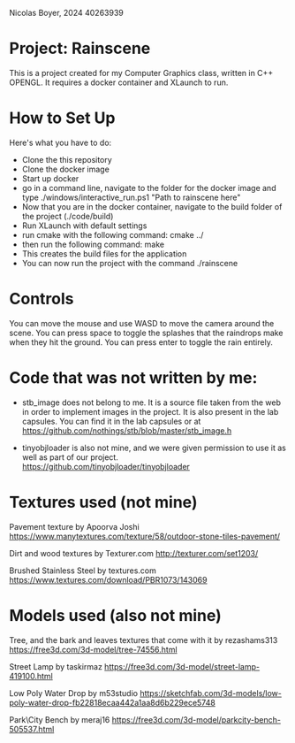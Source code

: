 Nicolas Boyer, 2024
40263939

# Project: Rainscene
This is a project created for my Computer Graphics class, written in C++ OPENGL. It requires a docker container and XLaunch to run.

# How to Set Up

Here's what you have to do:

- Clone the this repository
- Clone the docker image
- Start up docker
- go in a command line, navigate to the folder for the docker image and type ./windows/interactive_run.ps1 "Path to rainscene here"
- Now that you are in the docker container, navigate to the build folder of the project (./code/build)
- Run XLaunch with default settings
- run cmake with the following command: cmake ../
- then run the following command: make
- This creates the build files for the application
- You can now run the project with the command ./rainscene

# Controls
You can move the mouse and use WASD to move the camera around the scene. 
You can press space to toggle the splashes that the raindrops make when they hit the ground.
You can press enter to toggle the rain entirely.

# Code that was not written by me:
- stb_image does not belong to me. It is a source file taken from the web in order to implement images in the project.
  It is also present in the lab capsules.
  You can find it in the lab capsules or at https://github.com/nothings/stb/blob/master/stb_image.h

- tinyobjloader is also not mine, and we were given permission to use it as well as part of our project.
   https://github.com/tinyobjloader/tinyobjloader

# Textures used (not mine)
Pavement texture
by Apoorva Joshi
https://www.manytextures.com/texture/58/outdoor-stone-tiles-pavement/

Dirt and wood textures
by Texturer.com
http://texturer.com/set1203/

Brushed Stainless Steel
by textures.com
https://www.textures.com/download/PBR1073/143069

# Models used (also not mine)
Tree, and the bark and leaves textures that come with it
by rezashams313
https://free3d.com/3d-model/tree-74556.html

Street Lamp
by taskirmaz
https://free3d.com/3d-model/street-lamp-419100.html

Low Poly Water Drop
by m53studio
https://sketchfab.com/3d-models/low-poly-water-drop-fb22818ecaa442a1aa8d6b229ece5748

Park\City Bench
by meraj16
https://free3d.com/3d-model/parkcity-bench-505537.html
